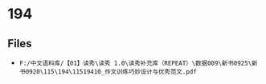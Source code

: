 # 194

## Files

- `F:/中文语料库/【01】读秀\读秀 1.0\读秀补充库（REPEAT）\数据009\新书0925\新书0920\115\194\11519410_作文训练巧妙设计与优秀范文.pdf`
